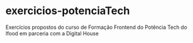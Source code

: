 # exercicios-potenciaTech
Exercícios propostos do curso de Formação Frontend do Potência Tech do Ifood em parceria com a Digital House
